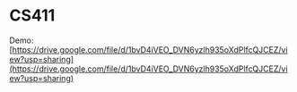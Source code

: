# CS411

Demo:[https://drive.google.com/file/d/1bvD4iVEO_DVN6yzlh935oXdPlfcQJCEZ/view?usp=sharing](https://drive.google.com/file/d/1bvD4iVEO_DVN6yzlh935oXdPlfcQJCEZ/view?usp=sharing)
